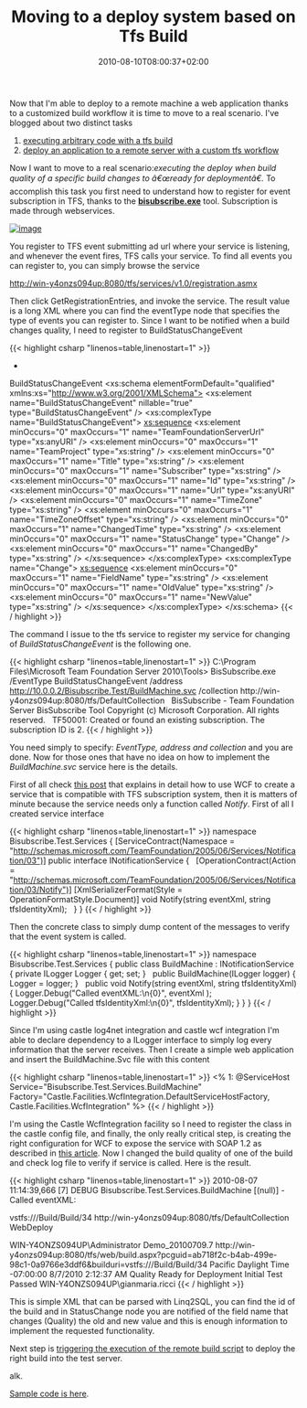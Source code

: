 ﻿---
title: "Moving to a deploy system based on Tfs Build"
description: ""
date: 2010-08-10T08:00:37+02:00
draft: false
tags: [TFS Build]
categories: [Team Foundation Server]
---
Now that I'm able to deploy to a remote machine a web application thanks to a customized build workflow it is time to move to a real scenario. I've blogged about two distinct tasks

1. [executing arbitrary code with a tfs build](http://www.codewrecks.com/blog/index.php/2010/07/07/use-tfs-2010-build-to-execute-arbitrary-task/)
2. [deploy an application to a remote server with a custom tfs workflow](http://www.codewrecks.com/blog/index.php/2010/07/10/deploy-remotely-with-tfs-build/)

Now I want to move to a real scenario:*executing the deploy when build quality of a specific build changes to â€œready for deploymentâ€.* To accomplish this task you first need to understand how to register for event subscription in TFS, thanks to the  **[bisubscribe.exe](http://msdn.microsoft.com/en-us/magazine/cc507647.aspx)** tool. Subscription is made through webservices.

[![image](https://www.codewrecks.com/blog/wp-content/uploads/2010/08/image_thumb1.png "image")](https://www.codewrecks.com/blog/wp-content/uploads/2010/08/image1.png)

You register to TFS event submitting ad url where your service is listening, and whenever the event fires, TFS calls your service. To find all events you can register to, you can simply browse the service

[http://win-y4onzs094up:8080/tfs/services/v1.0/registration.asmx](http://win-y4onzs094up:8080/tfs/services/v1.0/registration.asmx "http://win-y4onzs094up:8080/tfs/services/v1.0/registration.asmx")

Then click GetRegistrationEntries, and invoke the service. The result value is a long XML where you can find the eventType node that specifies the type of events you can register to. Since I want to be notified when a build changes quality, I need to register to BuildStatusChangeEvent

{{< highlight csharp "linenos=table,linenostart=1" >}}
- <EventType>
<Name>BuildStatusChangeEvent</Name>
<Schema><?xml version="1.0" encoding="utf-8"?>
<xs:schema elementFormDefault="qualified" xmlns:xs="http://www.w3.org/2001/XMLSchema">
<xs:element name="BuildStatusChangeEvent" nillable="true" type="BuildStatusChangeEvent" />
<xs:complexType name="BuildStatusChangeEvent">
<xs:sequence>
<xs:element minOccurs="0" maxOccurs="1" name="TeamFoundationServerUrl" type="xs:anyURI" />
<xs:element minOccurs="0" maxOccurs="1" name="TeamProject" type="xs:string" />
<xs:element minOccurs="0" maxOccurs="1" name="Title" type="xs:string" />
<xs:element minOccurs="0" maxOccurs="1" name="Subscriber" type="xs:string" />
<xs:element minOccurs="0" maxOccurs="1" name="Id" type="xs:string" />
<xs:element minOccurs="0" maxOccurs="1" name="Url" type="xs:anyURI" />
<xs:element minOccurs="0" maxOccurs="1" name="TimeZone" type="xs:string" />
<xs:element minOccurs="0" maxOccurs="1" name="TimeZoneOffset" type="xs:string" />
<xs:element minOccurs="0" maxOccurs="1" name="ChangedTime" type="xs:string" />
<xs:element minOccurs="0" maxOccurs="1" name="StatusChange" type="Change" />
<xs:element minOccurs="0" maxOccurs="1" name="ChangedBy" type="xs:string" />
</xs:sequence>
</xs:complexType>
<xs:complexType name="Change">
<xs:sequence>
<xs:element minOccurs="0" maxOccurs="1" name="FieldName" type="xs:string" />
<xs:element minOccurs="0" maxOccurs="1" name="OldValue" type="xs:string" />
<xs:element minOccurs="0" maxOccurs="1" name="NewValue" type="xs:string" />
</xs:sequence>
</xs:complexType>
</xs:schema>
</Schema>
</EventType>
{{< / highlight >}}

The command I issue to the tfs service to register my service for changing of *BuildStatusChangeEvent* is the following one.

{{< highlight csharp "linenos=table,linenostart=1" >}}
C:\Program Files\Microsoft Team Foundation Server 2010\Tools>
BisSubscribe.exe
/EventType BuildStatusChangeEvent
/address http://10.0.0.2/Bisubscribe.Test/BuildMachine.svc
/collection http://win-y4onzs094up:8080/tfs/DefaultCollection
 
BisSubscribe - Team Foundation Server BisSubscribe Tool
Copyright (c) Microsoft Corporation.  All rights reserved.
 
TF50001:  Created or found an existing subscription. The subscription ID is 2.
{{< / highlight >}}

You need simply to specify: *EventType, address and collection* and you are done. Now for those ones that have no idea on how to implement the *BuildMachine.svc* service here is the details.

First of all check [this post](http://mskold.blogspot.com/2010/02/upgrading-tfs-event-subscriptions-to.html) that explains in detail how to use WCF to create a service that is compatible with TFS subscription system, then it is matters of minute because the service needs only a function called *Notify*. First of all I created service interface

{{< highlight csharp "linenos=table,linenostart=1" >}}
namespace Bisubscribe.Test.Services
{
[ServiceContract(Namespace = "http://schemas.microsoft.com/TeamFoundation/2005/06/Services/Notification/03")]
public interface INotificationService
{
 
[OperationContract(Action = "http://schemas.microsoft.com/TeamFoundation/2005/06/Services/Notification/03/Notify")]
[XmlSerializerFormat(Style = OperationFormatStyle.Document)]
void Notify(string eventXml, string tfsIdentityXml);
 
}
}
{{< / highlight >}}

Then the concrete class to simply dump content of the messages to verify that the event system is called.

{{< highlight csharp "linenos=table,linenostart=1" >}}
namespace Bisubscribe.Test.Services
{
public class BuildMachine : INotificationService
{
private ILogger Logger { get; set; }
 
public BuildMachine(ILogger logger)
{
Logger = logger;
}
 
public void Notify(string eventXml, string tfsIdentityXml)
{
Logger.Debug("Called eventXML:\n{0}",  eventXml );
Logger.Debug("Called tfsIdentityXml:\n{0}", tfsIdentityXml);
}
}
}
{{< / highlight >}}

Since I'm using castle log4net integration and castle wcf integration I'm able to declare dependency to a ILogger interface to simply log every information that the server receives. Then I create a simple web application and insert the BuildMachine.Svc file with this content

{{< highlight csharp "linenos=table,linenostart=1" >}}
<%   1:  @ServiceHost Service="Bisubscribe.Test.Services.BuildMachine"
Factory="Castle.Facilities.WcfIntegration.DefaultServiceHostFactory, Castle.Facilities.WcfIntegration"
%>
{{< / highlight >}}

I'm using the Castle WcfIntegration facility so I need to register the class in the castle config file, and finally, the only really critical step, is creating the right configuration for WCF to expose the service with SOAP 1.2 as described in [this article](http://mskold.blogspot.com/2010/02/upgrading-tfs-event-subscriptions-to.html). Now I changed the build quality of one of the build and check log file to verify if service is called. Here is the result.

{{< highlight csharp "linenos=table,linenostart=1" >}}
2010-08-07 11:14:39,666 [7] DEBUG Bisubscribe.Test.Services.BuildMachine [(null)] - Called eventXML:
<?xml version="1.0" encoding="utf-16"?><BuildStatusChangeEvent xmlns:xsi="http://www.w3.org/2001/XMLSchema-instance" xmlns:xsd="http://www.w3.org/2001/XMLSchema">
<BuildUri>vstfs:///Build/Build/34</BuildUri>
<TeamFoundationServerUrl>http://win-y4onzs094up:8080/tfs/DefaultCollection</TeamFoundationServerUrl>
<TeamProject>WebDeploy</TeamProject>
<Title>WebDeploy Build Demo_20100709.7 Quality Changed To Initial Test Passed</Title>
<Subscriber>WIN-Y4ONZS094UP\Administrator</Subscriber>
<Id>Demo_20100709.7</Id>
<Url>http://win-y4onzs094up:8080/tfs/web/build.aspx?pcguid=ab718f2c-b4ab-499e-98c1-0a9766e3ddf6&amp;builduri=vstfs:///Build/Build/34</Url>
<TimeZone>Pacific Daylight Time</TimeZone>
<TimeZoneOffset>-07:00:00</TimeZoneOffset>
<ChangedTime>8/7/2010 2:12:37 AM</ChangedTime>
<StatusChange>
<FieldName>Quality</FieldName>
<OldValue>Ready for Deployment</OldValue>
<NewValue>Initial Test Passed</NewValue>
</StatusChange>
<ChangedBy>WIN-Y4ONZS094UP\gianmaria.ricci</ChangedBy>
</BuildStatusChangeEvent>
{{< / highlight >}}

This is simple XML that can be parsed with Linq2SQL, you can find the id of the build and in StatusChange node you are notified of the field name that changes (Quality) the old and new value and this is enough information to implement the requested functionality.

Next step is [triggering the execution of the remote build script](http://www.codewrecks.com/blog/index.php/2010/07/10/deploy-remotely-with-tfs-build/) to deploy the right build into the test server.

alk.

[Sample code is here](http://www.codewrecks.com/Files/bisubscribe.zip).
